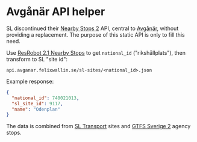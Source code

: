 # Avgånär API helper

SL discontinued their [Nearby Stops 2](https://github.com/trafiklab/trafiklab.se/blob/development/content/api/our-apis/sl/nearby-stops-2.md) API, central to [Avgånär](https://github.com/felwal/avganar), without providing a replacement. The purpose of this static API is only to fill this need.

Use [ResRobot 2.1 Nearby Stops](https://www.trafiklab.se/api/our-apis/resrobot-v21/nearby-stops) to get `national_id` ("rikshållplats"), then transform to SL "site id":

`api.avganar.felixwallin.se/sl-sites/<national_id>.json`

Example response:

```json
{
  "national_id": 740021013,
  "sl_site_id": 9117,
  "name": "Odenplan"
}
```

The data is combined from [SL Transport](https://www.trafiklab.se/api/our-apis/sl/transport) sites and [GTFS Sverige 2](https://www.trafiklab.se/api/gtfs-datasets/gtfs-sverige-2) agency stops.
